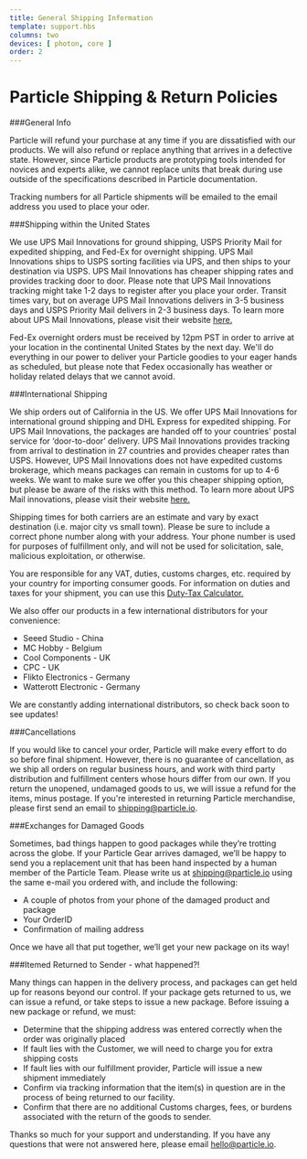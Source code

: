 ```yaml
---
title: General Shipping Information
template: support.hbs
columns: two
devices: [ photon, core ]
order: 2
---
```


Particle Shipping & Return Policies
===

###General Info

Particle will refund your purchase at any time if you are dissatisfied with our products. We will also refund or replace anything that arrives in a defective state. However, since Particle products are prototyping tools intended for novices and experts alike, we cannot replace units that break during use outside of the specifications described in Particle documentation.

Tracking numbers for all Particle shipments will be emailed to the email address you used to place your oder.


###Shipping within the United States

We use UPS Mail Innovations for ground shipping, USPS Priority Mail for expedited shipping, and Fed-Ex for overnight shipping. UPS Mail Innovations ships to USPS sorting facilities via UPS, and then ships to your destination via USPS. UPS Mail Innovations has cheaper shipping rates and provides tracking door to door. Please note that UPS Mail Innovations tracking might take 1-2 days to register after you place your order. Transit times vary, but on average UPS Mail Innovations delivers in 3-5 business days and USPS Priority Mail delivers in 2-3 business days. To learn more about UPS Mail Innovations, please visit their website [here.](http://www.upsmailinnovations.com/services/index.html)

Fed-Ex overnight orders must be received by 12pm PST in order to arrive at your location in the continental United States by the next day. We'll do everything in our power to deliver your Particle goodies to your eager hands as scheduled, but please note that Fedex occasionally has weather or holiday related delays that we cannot avoid.

###International Shipping

We ship orders out of California in the US. We offer UPS Mail Innovations for international ground shipping and DHL Express for expedited shipping. For UPS Mail Innovations, the packages are handed off to your countries' postal service for ‘door-to-door’ delivery. UPS Mail Innovations provides tracking from arrival to destination in 27 countries and provides cheaper rates than USPS. However, UPS Mail Innovations does not have expedited customs brokerage, which means packages can remain in customs for up to 4-6 weeks. We want to make sure we offer you this cheaper shipping option, but please be aware of the risks with this method. To learn more about UPS Mail innovations, please visit their website [here.](http://www.upsmailinnovations.com/services/index.html)

Shipping times for both carriers are an estimate and vary by exact destination (i.e. major city vs small town). Please be sure to include a correct phone number along with your address. Your phone number is used for purposes of fulfillment only, and will not be used for solicitation, sale, malicious exploitation, or otherwise.

You are responsible for any VAT, duties, customs charges, etc. required by your country for importing consumer goods. For information on duties and taxes for your shipment, you can use this [Duty-Tax Calculator.](http://www.dutycalculator.com/new-import-duty-and-tax-calculation)

We also offer our products in a few international distributors for your convenience:

- Seeed Studio - China
- MC Hobby - Belgium
- Cool Components - UK
- CPC - UK
- Flikto Electronics - Germany
- Watterott Electronic - Germany

We are constantly adding international distributors, so check back soon to see updates!

###Cancellations

If you would like to cancel your order, Particle will make every effort to do so before final shipment. However, there is no guarantee of cancellation, as we ship all orders on regular business hours, and work with third party distribution and fulfillment centers whose hours differ from our own. If you return the unopened, undamaged goods to us, we will issue a refund for the items, minus postage. If you're interested in returning Particle merchandise, please first send an email to <shipping@particle.io>.

###Exchanges for Damaged Goods

Sometimes, bad things happen to good packages while they’re trotting across the globe. If your Particle Gear arrives damaged, we’ll be happy to send you a replacement unit that has been hand inspected by a human member of the Particle Team. Please write us at <shipping@particle.io>
 using the same e-mail you ordered with, and include the following:

- A couple of photos from your phone of the damaged product and package
- Your OrderID
- Confirmation of mailing address

Once we have all that put together, we’ll get your new package on its way!

###Itemed Returned to Sender - what happened?!

Many things can happen in the delivery process, and packages can get held up for reasons beyond our control. If your package gets returned to us, we can issue a refund, or take steps to issue a new package. Before issuing a new package or refund, we must:

- Determine that the shipping address was entered correctly when the order was originally placed
- If fault lies with the Customer, we will need to charge you for extra shipping costs
- If fault lies with our fulfillment provider, Particle will issue a new shipment immediately
- Confirm via tracking information that the item(s) in question are in the process of being returned to our facility.
- Confirm that there are no additional Customs charges, fees, or burdens associated with the return of the goods to sender.
 
Thanks so much for your support and understanding. If you have any questions that were not answered here, please email <hello@particle.io>.